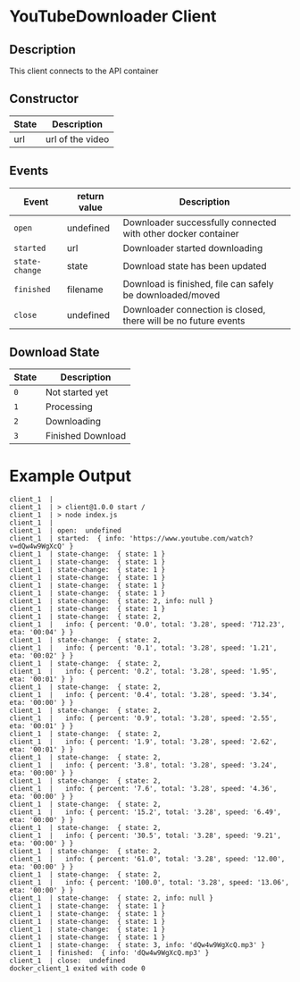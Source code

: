 # YouTubeDownloader Client

## Description

This client connects to the API container

## Constructor
| State | Description       |
| ----- | ----------------- |
| url   | url of the video  |


## Events

| Event          | return value | Description  |
| -------------- | ------------ | ----- |
| `open`         | undefined    | Downloader successfully connected with other docker container |
| `started`      | url          | Downloader started downloading |
| `state-change` | state        | Download state has been updated |
| `finished`     | filename     | Download is finished, file can safely be downloaded/moved |
| `close`        | undefined    | Downloader connection is closed, there will be no future events |

## Download State

| State | Description       |
| ----- | ----------------- |
| `0`   | Not started yet   |
| `1`   | Processing        |
| `2`   | Downloading       |
| `3`   | Finished Download |


# Example Output
```
client_1  |
client_1  | > client@1.0.0 start /
client_1  | > node index.js
client_1  |
client_1  | open:  undefined
client_1  | started:  { info: 'https://www.youtube.com/watch?v=dQw4w9WgXcQ' }
client_1  | state-change:  { state: 1 }
client_1  | state-change:  { state: 1 }
client_1  | state-change:  { state: 1 }
client_1  | state-change:  { state: 1 }
client_1  | state-change:  { state: 1 }
client_1  | state-change:  { state: 1 }
client_1  | state-change:  { state: 2, info: null }
client_1  | state-change:  { state: 1 }
client_1  | state-change:  { state: 2,
client_1  |   info: { percent: '0.0', total: '3.28', speed: '712.23', eta: '00:04' } }
client_1  | state-change:  { state: 2,
client_1  |   info: { percent: '0.1', total: '3.28', speed: '1.21', eta: '00:02' } }
client_1  | state-change:  { state: 2,
client_1  |   info: { percent: '0.2', total: '3.28', speed: '1.95', eta: '00:01' } }
client_1  | state-change:  { state: 2,
client_1  |   info: { percent: '0.4', total: '3.28', speed: '3.34', eta: '00:00' } }
client_1  | state-change:  { state: 2,
client_1  |   info: { percent: '0.9', total: '3.28', speed: '2.55', eta: '00:01' } }
client_1  | state-change:  { state: 2,
client_1  |   info: { percent: '1.9', total: '3.28', speed: '2.62', eta: '00:01' } }
client_1  | state-change:  { state: 2,
client_1  |   info: { percent: '3.8', total: '3.28', speed: '3.24', eta: '00:00' } }
client_1  | state-change:  { state: 2,
client_1  |   info: { percent: '7.6', total: '3.28', speed: '4.36', eta: '00:00' } }
client_1  | state-change:  { state: 2,
client_1  |   info: { percent: '15.2', total: '3.28', speed: '6.49', eta: '00:00' } }
client_1  | state-change:  { state: 2,
client_1  |   info: { percent: '30.5', total: '3.28', speed: '9.21', eta: '00:00' } }
client_1  | state-change:  { state: 2,
client_1  |   info: { percent: '61.0', total: '3.28', speed: '12.00', eta: '00:00' } }
client_1  | state-change:  { state: 2,
client_1  |   info: { percent: '100.0', total: '3.28', speed: '13.06', eta: '00:00' } }
client_1  | state-change:  { state: 2, info: null }
client_1  | state-change:  { state: 1 }
client_1  | state-change:  { state: 1 }
client_1  | state-change:  { state: 1 }
client_1  | state-change:  { state: 1 }
client_1  | state-change:  { state: 1 }
client_1  | state-change:  { state: 3, info: 'dQw4w9WgXcQ.mp3' }
client_1  | finished:  { info: 'dQw4w9WgXcQ.mp3' }
client_1  | close:  undefined
docker_client_1 exited with code 0
```
